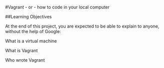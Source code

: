 #Vagrant - or - how to code in your local computer

##Learning Objectives

At the end of this project, you are expected to be able to explain to anyone, without the help of Google:

What is a virtual machine

What is Vagrant

Who wrote Vagrant
